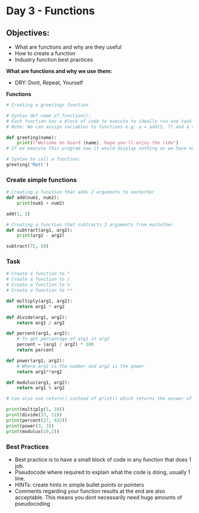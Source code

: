 # Day 3 - Functions
## Objectives:
- What are functions and why are they useful
- How to create a function
- Industry function best practices

**What are functions and why we use them:**
- DRY: Dont, Repeat, Yourself

**Functions**
```python
# Creating a greetings function

# Syntax def name_of_function():
# Each function has a block of code to execute to ideally run one task
# Note: We can assign variables to functions e.g. a = add(5, 7) and a = 12 forever more

def greeting(name):
    print(f"Welcome on board {name}, hope you'll enjoy the ride")
# If we execute this program now it would display nothing as we have not called this function

# Syntax to call a function:
greeting('Matt')
```
### Create simple functions
```python
# Creating a function that adds 2 arguments to eachother
def add(num1, num2):
    print(num1 + num2)

add(1, 2)

# Creating a function that subtracts 2 arguments from eachother
def subtract(arg1, arg2):
    print(arg1 - arg2)

subtract(72, 50)
```
### Task
```python
# Create a function to *
# Create a function to /
# Create a function to %
# Create a function to **

def multiply(arg1, arg2):
    return arg1 * arg2

def divide(arg1, arg2):
    return arg1 / arg2

def percent(arg1, arg2):
    # To get percentage of arg1 in arg2
    percent = (arg1 / arg2) * 100
    return percent

def power(arg1, arg2):
    # Where arg1 is the number and arg2 is the power
    return arg1**arg2

def modulus(arg1, arg2):
    return arg1 % arg2

# Can also use return() instead of print() which returns the answer of the function

print(multiply(5, 10))
print(divide(33, 11))
print(percent(27, 932))
print(power(3, 3))
print(modulus(19,2))
```

### Best Practices
- Best practice is to have a small block
of code in any function that does 1 job.
- Pseudocode where required to explain
what the code is doing, usually 1 line.
- HINTs: create hints in simple bullet 
points or pointers
- Comments regarding your function results
at the end are also acceptable. This means
you dont necessarily need huge amounts
of pseudocoding